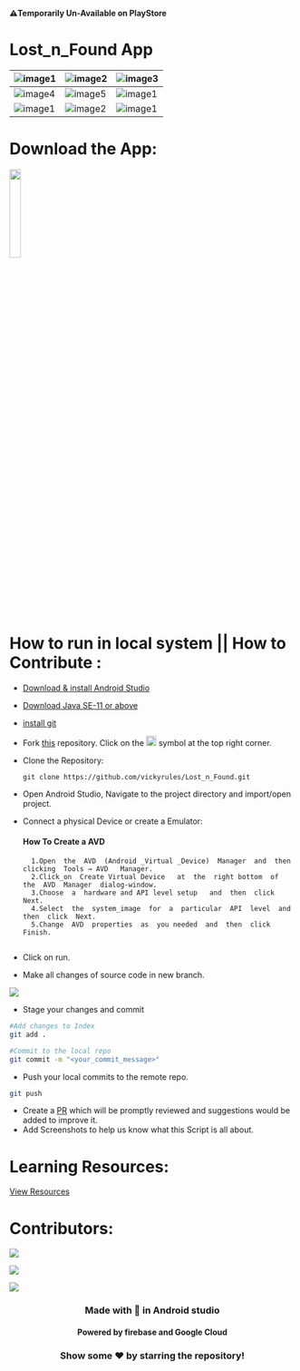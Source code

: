 ****⚠️Temporarily Un-Available on PlayStore****

# Lost_n_Found App

|![image1](https://user-images.githubusercontent.com/73611313/177809372-202dfbd2-00be-4c6c-acd9-65c960249ae6.jpeg)|![image2](https://user-images.githubusercontent.com/73611313/177809450-70b9a84a-6521-4585-af53-83db44940bbe.jpeg)|![image3](https://user-images.githubusercontent.com/73611313/177809606-82e81353-ac11-46cf-893e-0bf4fcfcb150.jpeg)|
|---|---|---|
|![image4](https://user-images.githubusercontent.com/73611313/177809885-e6908573-436a-47a7-abd7-59d1f0977624.jpeg)|![image5](https://user-images.githubusercontent.com/73611313/177809910-09e5f267-42e8-49f0-aa15-49ee00c45e68.jpeg)|![image1](https://user-images.githubusercontent.com/73611313/177810445-0fb6211c-b5e8-4383-876b-d20aed1c8c51.jpeg)|
|![image1](https://user-images.githubusercontent.com/73611313/177915473-deec76e3-0a74-4cb2-a744-9294c7b866bf.jpeg)|![image2](https://user-images.githubusercontent.com/73611313/177810753-7c2df37e-5e19-41f3-b01c-097663f06684.jpeg)|![image1](https://user-images.githubusercontent.com/73611313/177814080-2d698e10-a9d2-45ec-b779-c5707642a8e3.jpeg)|

# Download the App:
<a href="https://bit.ly/3cceifO"> <img width="20%" src="https://user-images.githubusercontent.com/73611313/185760386-00e5a156-7cf9-4c18-8615-9a0393fdb972.png"/>
</a>

# How to run in local system || How to Contribute :
- <a href ="https://developer.android.com/studio?gclid=CjwKCAjw2rmWBhB4EiwAiJ0mtY5KqsTzANVizpit9G2vV_C4M76XDAwrLw5mUao_IH9F_JQXA7926RoCDAgQAvD_BwE&gclsrc=aw.ds">Download & install Android Studio</a> 
- <a href = "https://www.oracle.com/java/technologies/downloads/archive/">Download Java SE-11 or above</a>
- <a href = "https://gitforwindows.org/">install git </a>
- Fork [this](https://github.com/vickyrules/Lost_n_Found/) repository.
    Click on the <a href="https://github.com/vickyrules/Lost_n_Found/"><img width = "18px" src="https://user-images.githubusercontent.com/73611313/179143053-bdd614c9-3684-4039-8395-6d693254e69d.png"></a> symbol at the top right corner.

- Clone the Repository:
   ~~~
   git clone https://github.com/vickyrules/Lost_n_Found.git
   ~~~
- Open Android Studio, Navigate to the project directory and import/open project.
- Connect a physical Device or create a Emulator:
    ####  How To Create a AVD
  ```
	1.Open  the  AVD  (Android _Virtual _Device)  Manager  and  then  clicking  Tools → AVD   Manager.
	2.Click_on  Create Virtual Device   at  the  right bottom  of  the  AVD  Manager  dialog-window.
	3.Choose  a  hardware and API level setup   and  then  click  Next.
	4.Select  the  system_image  for  a  particular  API  level  and  then  click  Next.
	5.Change  AVD  properties  as  you needed  and  then  click  Finish.
	
  ```
- Click on run.

* Make all changes of source code in new branch.
  
<img src="https://user-images.githubusercontent.com/74819092/124509254-3faa9c00-ddef-11eb-9fd5-4e2ca9ee64cb.png">
 </p>
 
* Stage your changes and commit

```bash
#Add changes to Index
git add .

#Commit to the local repo
git commit -m "<your_commit_message>"
```
- Push your local commits to the remote repo.

```bash
git push
```
- Create a [PR](https://help.github.com/en/github/collaborating-with-issues-and-pull-requests/creating-a-pull-request)  which will be promptly reviewed and suggestions would be added to improve it.
- Add Screenshots to help us know what this Script is all about.


# Learning Resources:
<a href = "https://github.com/vickyrules/OIBSIP/blob/main/RESOURCES.md">View Resources</a>

# Contributors:
![](https://user-images.githubusercontent.com/73097560/115834477-dbab4500-a447-11eb-908a-139a6edaec5c.gif)

<a href="https://github.com/vickyrules/Lost_n_Found/graphs/contributors">
  <img src="https://contrib.rocks/image?repo=vickyrules/Lost_n_Found" />
</a>

![](https://user-images.githubusercontent.com/73097560/115834477-dbab4500-a447-11eb-908a-139a6edaec5c.gif)


<div align = "center">
  <h3> Made with 💖 in Android studio</h3>
  <h4>Powered by firebase and Google Cloud</h4> 
 </div>
 
<div align="center">
<h3>Show some ❤️ by starring the repository!</h3>
</div>



